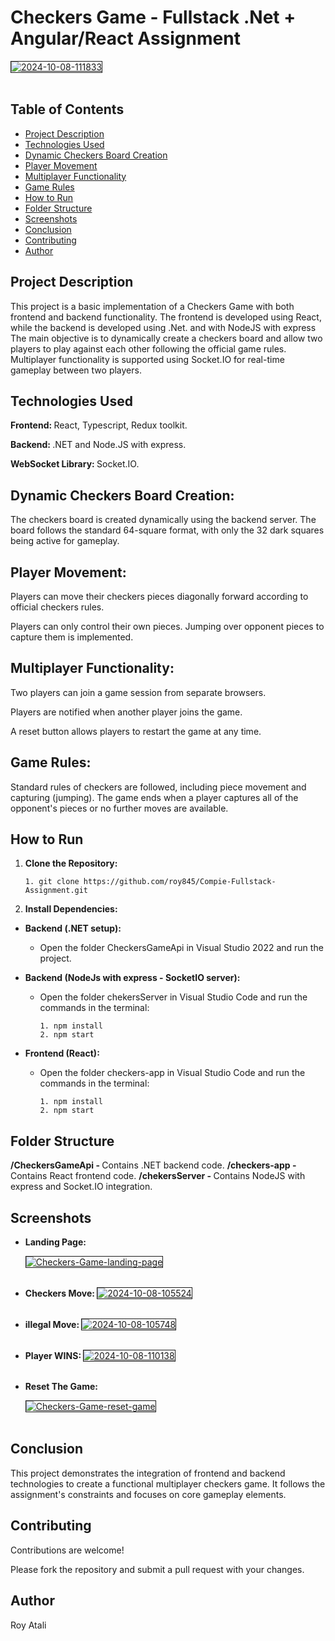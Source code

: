 # Checkers Game - Fullstack .Net + Angular/React Assignment

<a href="https://imgbb.com/"><img src="https://i.ibb.co/1rvMbLz/2024-10-08-111833.png" alt="2024-10-08-111833" border="1"></a><br /><a target='_blank' href='https://imgbb.com/'></a><br />

## Table of Contents

- [Project Description](#project-description)
- [Technologies Used](#technologies-used)
- [Dynamic Checkers Board Creation](#dynamic-checkers-board-creation)
- [Player Movement](#player-movement)
- [Multiplayer Functionality](#multiplayer-functionality)
- [Game Rules](#game-rules)
- [How to Run](#how-to-run)
- [Folder Structure](#folder-structure)
- [Screenshots](#screenshots)
- [Conclusion](#conclusion)
- [Contributing](#contributing)
- [Author](#author)

## Project Description

This project is a basic implementation of a Checkers Game with both frontend and backend functionality. The frontend is developed using React, while the backend is developed using .Net. and with NodeJS with express The main objective is to dynamically create a checkers board and allow two players to play against each other following the official game rules. Multiplayer functionality is supported using Socket.IO for real-time gameplay between two players.

## Technologies Used

<strong> Frontend: </strong> React, Typescript, Redux toolkit.

<strong> Backend: </strong> .NET and Node.JS with express.

<strong> WebSocket Library: </strong> Socket.IO.

## Dynamic Checkers Board Creation:

The checkers board is created dynamically using the backend server.
The board follows the standard 64-square format, with only the 32 dark squares being active for gameplay.

## Player Movement:

Players can move their checkers pieces diagonally forward according to official checkers rules.

Players can only control their own pieces.
Jumping over opponent pieces to capture them is implemented.

## Multiplayer Functionality:

Two players can join a game session from separate browsers.

Players are notified when another player joins the game.

A reset button allows players to restart the game at any time.

## Game Rules:

Standard rules of checkers are followed, including piece movement and capturing (jumping).
The game ends when a player captures all of the opponent's pieces or no further moves are available.

## How to Run

1.  <strong> Clone the Repository: </strong>

        1. git clone https://github.com/roy845/Compie-Fullstack-Assignment.git

2.  <strong> Install Dependencies: </strong>

- <strong> Backend (.NET setup): </strong>

  - Open the folder CheckersGameApi in Visual Studio 2022 and run the project.

- <strong> Backend (NodeJs with express - SocketIO server): </strong>

  - Open the folder chekersServer in Visual Studio Code and run the commands in the terminal:

        1. npm install
        2. npm start

- <strong> Frontend (React): </strong>

  - Open the folder checkers-app in Visual Studio Code and run the commands in the terminal:

        1. npm install
        2. npm start

## Folder Structure

<strong> /CheckersGameApi - </strong> Contains .NET backend code.
<strong> /checkers-app - </strong> Contains React frontend code.
<strong> /chekersServer - </strong> Contains NodeJS with express and Socket.IO integration.

## Screenshots

- <strong> Landing Page: </strong>

  <a href="https://ibb.co/LYWjnyb"><img src="https://i.ibb.co/ZGP4Wrt/Checkers-Game-landing-page.png" alt="Checkers-Game-landing-page" border="1"></a><br /><a target='_blank' href='https://imgbb.com/'></a><br />

- <strong> Checkers Move: </strong>
  <a href="https://ibb.co/K7fgShf"><img src="https://i.ibb.co/0Z6Lv26/2024-10-08-105524.png" alt="2024-10-08-105524" border="1"></a><br /><a target='_blank' href='https://imgbb.com/'></a><br />

- <strong> illegal Move: </strong>
  <a href="https://ibb.co/Bg9j79B"><img src="https://i.ibb.co/mH3tY34/2024-10-08-105748.png" alt="2024-10-08-105748" border="1"></a><br /><a target='_blank' href='https://imgbb.com/'></a><br />

- <strong> Player WINS: </strong>
  <a href="https://ibb.co/bXC1d1r"><img src="https://i.ibb.co/1TPZ2Z9/2024-10-08-110138.png" alt="2024-10-08-110138" border="1"></a><br /><a target='_blank' href='https://imgbb.com/'></a><br />

- <strong> Reset The Game: </strong>

  <a href="https://ibb.co/D9hxCVY"><img src="https://i.ibb.co/wSV9W07/Checkers-Game-reset-game.png" alt="Checkers-Game-reset-game" border="1"></a><br /><a target='_blank' href='https://imgbb.com/'></a><br />

## Conclusion

This project demonstrates the integration of frontend and backend technologies to create a functional multiplayer checkers game. It follows the assignment's constraints and focuses on core gameplay elements.

## Contributing

Contributions are welcome!

Please fork the repository and submit a pull request with your changes.

## Author

Roy Atali
